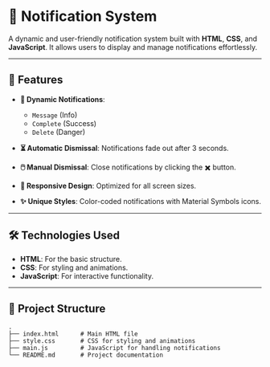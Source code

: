 # 🚀 Notification System

A dynamic and user-friendly notification system built with **HTML**, **CSS**, and **JavaScript**. It allows users to display and manage notifications effortlessly.

---

## 🌟 Features

- **🎨 Dynamic Notifications**: 
  - `Message` (Info)  
  - `Complete` (Success)  
  - `Delete` (Danger)
  
- **⏳ Automatic Dismissal**: Notifications fade out after 3 seconds.
- **🖱️ Manual Dismissal**: Close notifications by clicking the ✖️ button.
- **📱 Responsive Design**: Optimized for all screen sizes.
- **✨ Unique Styles**: Color-coded notifications with Material Symbols icons.

---

## 🛠️ Technologies Used

- **HTML**: For the basic structure.
- **CSS**: For styling and animations.
- **JavaScript**: For interactive functionality.

---

## 📂 Project Structure

```plaintext
.
├── index.html      # Main HTML file
├── style.css       # CSS for styling and animations
├── main.js         # JavaScript for handling notifications
└── README.md       # Project documentation
